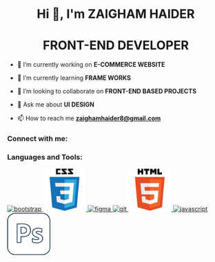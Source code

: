 <h1 align="center">Hi 👋, I'm ZAIGHAM HAIDER</h1>
<h1 align="center">FRONT-END DEVELOPER</h1>

- 🔭 I’m currently working on **E-COMMERCE WEBSITE**

- 🌱 I’m currently learning **FRAME WORKS**

- 👯 I’m looking to collaborate on **FRONT-END BASED PROJECTS**

- 💬 Ask me about **UI DESIGN**

- 📫 How to reach me **zaighamhaider8@gmail.com**

<h3 align="left">Connect with me:</h3>
<p align="left">
</p>

<h3 align="left">Languages and Tools:</h3>
<p align="left"> <a href="https://getbootstrap.com" target="_blank" rel="noreferrer"> <img src="https://user-images.githubusercontent.com/74038190/212280805-9bcb336b-8c55-46a8-abf8-ff286ab55472.gif" alt="bootstrap" width="100" height="100"/> </a>
  <a href="https://www.w3schools.com/css/" target="_blank" rel="noreferrer"> <img src="https://raw.githubusercontent.com/devicons/devicon/master/icons/css3/css3-original-wordmark.svg" alt="css3" width="100" height="100"/> </a> 
  <a href="https://www.figma.com/" target="_blank" rel="noreferrer"> <img src="https://www.vectorlogo.zone/logos/figma/figma-icon.svg" alt="figma" width="100" height="100"/>
  </a>
  <a href="https://git-scm.com/" target="_blank" rel="noreferrer"> <img src="https://user-images.githubusercontent.com/74038190/212281775-b468df30-4edc-4bf8-a4ee-f52e1aaddc86.gif" alt="git" width="150" height="100"/> </a> 
  <a href="https://www.w3.org/html/" target="_blank" rel="noreferrer"> <img src="https://raw.githubusercontent.com/devicons/devicon/master/icons/html5/html5-original-wordmark.svg" alt="html5" width="100" height="100"/>
  </a> <a href="https://developer.mozilla.org/en-US/docs/Web/JavaScript" target="_blank" rel="noreferrer"> <img src="https://user-images.githubusercontent.com/74038190/212257454-16e3712e-945a-4ca2-b238-408ad0bf87e6.gif" alt="javascript" width="100" height="100"/> </a> <a href="https://www.photoshop.com/en" target="_blank" rel="noreferrer"> <img src="https://raw.githubusercontent.com/devicons/devicon/master/icons/photoshop/photoshop-line.svg" alt="photoshop" width="100" height="100"/> </a> </p>
